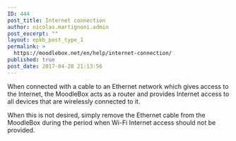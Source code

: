 ```yaml
---
ID: 444
post_title: Internet connection
author: nicolas.martignoni.admin
post_excerpt: ""
layout: epkb_post_type_1
permalink: >
  https://moodlebox.net/en/help/internet-connection/
published: true
post_date: 2017-04-20 21:13:56
---
```

When connected with a cable to an Ethernet network which gives access to the Internet, the MoodleBox acts as a router and provides Internet access to all devices that are wirelessly connected to it.

When this is not desired, simply remove the Ethernet cable from the MoodleBox during the period when Wi-Fi Internet access should not be provided.